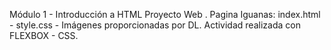 Módulo 1 - Introducción a HTML Proyecto Web . Pagina Iguanas: index.html - style.css - Imágenes proporcionadas por DL.
Actividad realizada con FLEXBOX - CSS.
